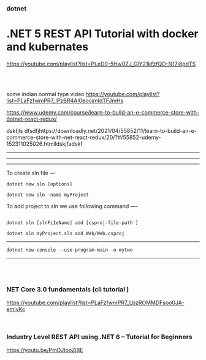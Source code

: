### dotnet
# .NET 5 REST API Tutorial with docker and kubernates
https://youtube.com/playlist?list=PLeD0-5Hw0ZJ_GlY21kfzfQD-N17i8pdTS

<br>
<br>

some indian normal type video 
https://youtube.com/playlist?list=PLaFzfwmPR7_IPzBR4AI0eoojmIdTFJmHs

https://www.udemy.com/course/learn-to-build-an-e-commerce-store-with-dotnet-react-redux/

dskfjls dfsdfjhttps://downloadly.net/2021/04/55852/11/learn-to-build-an-e-commerce-store-with-net-react-redux/20/?#/55852-udemy-152311025026.htmlldskjfadskf

-------------------------------
--------------------------------------
----------------------
To create sln file — 

```
dotnet new sln [options]

dotnet new sln -name myProject
```


To add project to sln we use following command —-

```

dotnet sln [slnFiIeName] add [csproj-file-path ]

dotnet sln myProject.sln add Web/Web.csproj
```
----------------------------------------------

```
dotnet new console --use-program-main -o mytwo
```

----------------------------------------------
<br>
<br>

### NET Core 3.0 fundamentals  (cli tutorial )

https://youtube.com/playlist?list=PLaFzfwmPR7_LbzROMMDFsoo0JA-emIvKc 

<br>

### Industry Level REST API using .NET 6 – Tutorial for Beginners
https://youtu.be/PmDJIooZjBE

<br>

